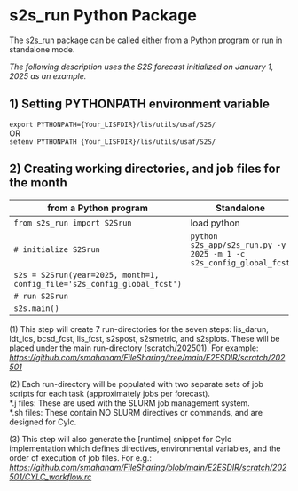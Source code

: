 # s2s_run Python Package 

The s2s_run package can be called either from a Python program or run in standalone mode.

*The following description uses the S2S forecast initialized on January 1, 2025 as an example.*  
  
## 1) Setting PYTHONPATH environment variable
```export PYTHONPATH={Your_LISFDIR}/lis/utils/usaf/S2S/```  
OR  
```setenv PYTHONPATH {Your_LISFDIR}/lis/utils/usaf/S2S/```  

## 2) Creating working directories, and job files for the month
| from a Python program | Standalone |
| -----------------------------------| -----------------------------------|
| ```from s2s_run import S2Srun``` | load python |
| ```# initialize S2Srun``` | ```python s2s_app/s2s_run.py -y 2025 -m 1 -c s2s_config_global_fcst ```|
| ```s2s = S2Srun(year=2025, month=1, config_file='s2s_config_global_fcst')```| |
|```# run S2Srun```||
|```s2s.main()```||

(1) This step will create 7 run-directories for the seven steps: lis_darun, ldt_ics, bcsd_fcst, lis_fcst, s2spost, s2smetric, and s2splots. These will be placed under the main run-directory (scratch/202501). For example:  
*https://github.com/smahanam/FileSharing/tree/main/E2ESDIR/scratch/202501*  
  
(2) Each run-directory will be populated with two separate sets of job scripts for each task (approximately jobs per forecast).  
\*.j files: These are used with the SLURM job management system.    
\*.sh files: These contain NO SLURM directives or commands, and are designed for Cylc.    
  
(3) This step will also generate the [runtime] snippet for Cylc implementation which defines directives, environmental variables, and the order of execution of job files. For e.g.:  
*https://github.com/smahanam/FileSharing/blob/main/E2ESDIR/scratch/202501/CYLC_workflow.rc*  




